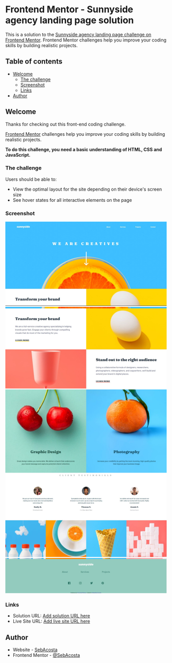 # Frontend Mentor - Sunnyside agency landing page solution

This is a solution to the [Sunnyside agency landing page challenge on Frontend Mentor](https://www.frontendmentor.io/challenges/sunnyside-agency-landing-page-7yVs3B6ef). Frontend Mentor challenges help you improve your coding skills by building realistic projects.

## Table of contents

- [Welcome](#welcome)
  - [The challenge](#the-challenge)
  - [Screenshot](#screenshot)
  - [Links](#links)
- [Author](#author)


## Welcome

Thanks for checking out this front-end coding challenge.

[Frontend Mentor](https://www.frontendmentor.io) challenges help you improve your coding skills by building realistic projects.

**To do this challenge, you need a basic understanding of HTML, CSS and JavaScript.**

### The challenge

Users should be able to:

- View the optimal layout for the site depending on their device's screen size
- See hover states for all interactive elements on the page

### Screenshot

![](/images/landing.jpg)
![](/images/landing2.jpg)
![](/images/landing3.jpg)
![](/images/landing4.jpg)
![](/images/landing5.jpg)

### Links

- Solution URL: [Add solution URL here](https://github.com/SebAcosta/Sunnyside-landing-page)
- Live Site URL: [Add live site URL here](https://sebacosta.github.io/Sunnyside-landing-page/)


## Author

- Website - [SebAcosta](https://sebastian-acosta.vercel.app/)
- Frontend Mentor - [@SebAcosta](https://www.frontendmentor.io/profile/SebAcosta)

